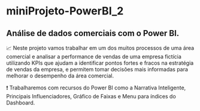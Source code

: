 # miniProjeto-PowerBI_2
## Análise de dados comerciais com o Power BI.

:chart_with_upwards_trend: Neste projeto vamos trabalhar em um dos muitos processos de uma área comercial e analisar a performance de vendas de uma empresa fictícia utilizando KPIs que ajudam a identificar pontos fortes e fracos na estratégia de vendas da empresa, e permitem tomar decisões mais informadas para melhorar o desempenho da área comercial.

:exclamation: Trabalharemos com recursos do Power BI como a Narrativa Inteligente, Principais Influenciadores, Gráfico de Faixas e Menu para índices do Dashboard.
